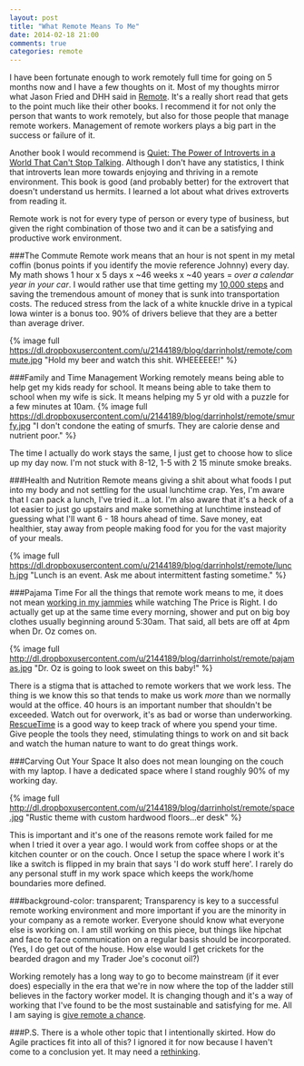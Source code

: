 ```yaml
---
layout: post
title: "What Remote Means To Me"
date: 2014-02-18 21:00
comments: true
categories: remote
---
```


I have been fortunate enough to work remotely full time for going on 5 months now and I have a few thoughts on it. Most of my thoughts mirror what Jason Fried and DHH said in [Remote](http://www.amazon.com/gp/product/B00C0ALZ0W/ref=as_li_ss_tl?ie=UTF8&camp=1789&creative=390957&creativeASIN=B00C0ALZ0W&linkCode=as2&tag=darrinholstco-20). It's a really short read that gets to the point much like their other books. I recommend it for not only the person that wants to work remotely, but also for those people that manage remote workers. Management of remote workers plays a big part in the success or failure of it.

Another book I would recommend is [Quiet: The Power of Introverts in a World That Can't Stop Talking](http://www.amazon.com/gp/product/B004J4WNL2/ref=as_li_ss_tl?ie=UTF8&camp=1789&creative=390957&creativeASIN=B004J4WNL2&linkCode=as2&tag=darrinholstco-20). Although I don't have any statistics, I think that introverts lean more towards enjoying and thriving in a remote environment. This book is good (and probably better) for the extrovert that doesn't understand us hermits. I learned a lot about what drives extroverts from reading it.

Remote work is not for every type of person or every type of business, but given the right combination of those two and it can be a satisfying and productive work environment.

###The Commute
Remote work means that an hour is not spent in my metal coffin (bonus points if you identify the movie reference Johnny) every day. My math shows 1 hour x 5 days x ~46 weeks x ~40 years = *over a calendar year in your car*. I would rather use that time getting my [10,000 steps](https://www.google.com/search?q=10000+steps) and saving the tremendous amount of money that is sunk into transportation costs. The reduced stress from the lack of a white knuckle drive in a typical Iowa winter is a bonus too. 90% of drivers believe that they are a better than average driver.

{% image full https://dl.dropboxusercontent.com/u/2144189/blog/darrinholst/remote/commute.jpg "Hold my beer and watch this shit. WHEEEEEE!" %}

###Family and Time Management
Working remotely means being able to help get my kids ready for school. It means being able to take them to school when my wife is sick. It means helping my 5 yr old with a puzzle for a few minutes at 10am. 
{% image full https://dl.dropboxusercontent.com/u/2144189/blog/darrinholst/remote/smurfy.jpg "I don't condone the eating of smurfs. They are calorie dense and nutrient poor." %}

The time I actually do work stays the same, I just get to choose how to slice up my day now. I'm not stuck with 8-12, 1-5 with 2 15 minute smoke breaks.

###Health and Nutrition
Remote means giving a shit about what foods I put into my body and not settling for the usual lunchtime crap. Yes, I'm aware that I can pack a lunch, I've tried it...a lot. I'm also aware that it's a heck of a lot easier to just go upstairs and make something at lunchtime instead of guessing what I'll want 6 - 18 hours ahead of time. Save money, eat healthier, stay away from people making food for you for the vast majority of your meals.

{% image full https://dl.dropboxusercontent.com/u/2144189/blog/darrinholst/remote/lunch.jpg "Lunch is an event. Ask me about intermittent fasting sometime." %}

###Pajama Time
For all the things that remote work means to me, it does not mean [working in my jammies](https://twitter.com/Rass30/status/435585349318742016) while watching The Price is Right. I do actually get up at the same time every morning, shower and put on big boy clothes usually beginning around 5:30am. That said, all bets are off at 4pm when Dr. Oz comes on.

{% image full http://dl.dropboxusercontent.com/u/2144189/blog/darrinholst/remote/pajamas.jpg "Dr. Oz is going to look sweet on this baby!" %}

There is a stigma that is attached to remote workers that we work less. The thing is we know this so that tends to make us work *more* than we normally would at the office. 40 hours is an important number that shouldn't be exceeded. Watch out for overwork, it's as bad or worse than underworking. [RescueTime](https://www.rescuetime.com/dashboard) is a good way to keep track of where you spend your time. Give people the tools they need, stimulating things to work on and sit back and watch the human nature to want to do great things work.

###Carving Out Your Space
It also does not mean lounging on the couch with my laptop. I have a dedicated space where I stand roughly 90% of my working day. 

{% image full http://dl.dropboxusercontent.com/u/2144189/blog/darrinholst/remote/space.jpg "Rustic theme with custom hardwood floors...er desk" %}

This is important and it's one of the reasons remote work failed for me when I tried it over a year ago. I would work from coffee shops or at the kitchen counter or on the couch. Once I setup the space where I work it's like a switch is flipped in my brain that says 'I do work stuff here'. I rarely do any personal stuff in my work space which keeps the work/home boundaries more defined.

###background-color: transparent;
Transparency is key to a successful remote working environment and more important if you are the minority in your company as a remote worker. Everyone should know what everyone else is working on. I am still working on this piece, but things like hipchat and face to face communication on a regular basis should be incorporated. (Yes, I do get out of the house. How else would I get crickets for the bearded dragon and my Trader Joe's coconut oil?)

Working remotely has a long way to go to become mainstream (if it ever does) especially in the era that we're in now where the top of the ladder still believes in the factory worker model. It is changing though and it's a way of working that I've found to be the most sustainable and satisfying for me. All I am saying is [give remote a chance](http://www.youtube.com/watch?v=bO2bHSTQvdo#t=28).

###P.S.
There is a whole other topic that I intentionally skirted. How do Agile practices fit into all of this? I ignored it for now because I haven't come to a conclusion yet. It may need a [rethinking](https://signalvnoise.com/posts/3641-rethinking-agile-in-an-office-less-world).

